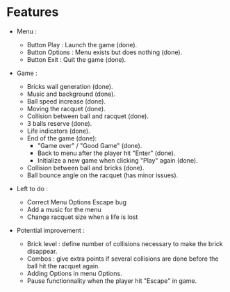 # Features

- Menu :
    - Button Play : Launch the game (done).
    - Button Options : Menu exists but does nothing (done).
    - Button Exit : Quit the game (done).
- Game :
    - Bricks wall generation (done).
    - Music and background (done).
    - Ball speed increase (done).
    - Moving the racquet (done).
    - Collision between ball and racquet (done).
    - 3 balls reserve (done).
    - Life indicators (done).
    - End of the game (done):
        - "Game over" / "Good Game" (done).
        - Back to menu after the player hit "Enter" (done).
        - Initialize a new game when clicking "Play" again (done).
    - Collision between ball and bricks (done).
    - Ball bounce angle on the racquet (has minor issues).


- Left to do :
    - Correct Menu Options Escape bug
	- Add a music for the menu
	- Change racquet size when a life is lost

- Potential improvement :
    - Brick level : define number of collisions necessary to make the brick disappear.
    - Combos : give extra points if several collisions are done before the ball hit the racquet again.
    - Adding Options in menu Options.
    - Pause functionnality when the player hit "Escape" in game.
